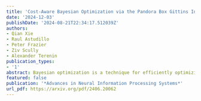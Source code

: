 ```yaml
---
title: 'Cost-Aware Bayesian Optimization via the Pandora Box Gittins Index'
date: '2024-12-03'
publishDate: '2024-08-21T22:34:17.512039Z'
authors:
- Qian Xie
- Raul Astudillo
- Peter Frazier
- Ziv Scully
- Alexander Terenin
publication_types:
- '1'
abstract: Bayesian optimization is a technique for efficiently optimizing unknown functions in a black-box manner. To handle practical settings where gathering data requires use of finite resources, it is desirable to explicitly incorporate function evaluation costs into Bayesian optimization policies. To understand how to do so, we develop a previously-unexplored connection between cost-aware Bayesian optimization and the Pandora's Box problem, a decision problem from economics. The Pandora's Box problem admits a Bayesian-optimal solution based on an expression called the Gittins index, which can be reinterpreted as an acquisition function. We study the use of this acquisition function for cost-aware Bayesian optimization, and demonstrate empirically that it performs well, particularly in medium-high dimensions. We further show that this performance carries over to classical Bayesian optimization without explicit evaluation costs. Our work constitutes a first step towards integrating techniques from Gittins index theory into Bayesian optimization.
featured: false
publication: '*Advances in Neural Information Processing Systems*'
url_pdf: https://arxiv.org/pdf/2406.20062
---
```


